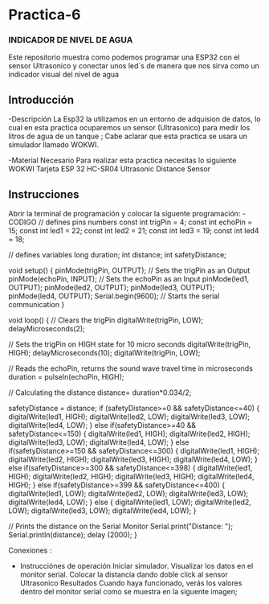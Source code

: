 # Practica-6
### INDICADOR DE NIVEL DE AGUA
Este repositorio muestra como podemos programar una ESP32 con el sensor Ultrasonico y conectar unos led´s de manera que nos sirva como un indicador visual del nivel de agua
## Introducción
 -Descripción
La Esp32 la utilizamos en un entorno de adquision de datos, lo cual en esta practica ocuparemos un sensor (Ultrasonico) para medir los litros de agua de un tanque ; Cabe aclarar que esta practica se usara un simulador llamado WOKWI.

-Material Necesario
Para realizar esta practica necesitas lo siguiente
WOKWI
Tarjeta ESP 32
HC-SR04 Ultrasonic Distance Sensor

## Instrucciones
Abrir la terminal de programación y colocar la siguente programación:
-CODIGO
// defines pins numbers
const int trigPin = 4;
const int echoPin = 15;
const int led1 = 22;
const int led2 = 21;
const int led3 = 19;
const int led4 = 18;

// defines variables
long duration;
int distance;
int safetyDistance;


void setup() {
pinMode(trigPin, OUTPUT); // Sets the trigPin as an Output
pinMode(echoPin, INPUT); // Sets the echoPin as an Input
pinMode(led1, OUTPUT);
pinMode(led2, OUTPUT);
pinMode(led3, OUTPUT);
pinMode(led4, OUTPUT);
Serial.begin(9600); // Starts the serial communication
}

void loop() {
// Clears the trigPin
digitalWrite(trigPin, LOW);
delayMicroseconds(2);

// Sets the trigPin on HIGH state for 10 micro seconds
digitalWrite(trigPin, HIGH);
delayMicroseconds(10);
digitalWrite(trigPin, LOW);

// Reads the echoPin, returns the sound wave travel time in microseconds
duration = pulseIn(echoPin, HIGH);

// Calculating the distance
distance= duration*0.034/2;

safetyDistance = distance;
if (safetyDistance>=0 && safetyDistance<=40)
{
  digitalWrite(led1, HIGH);
  digitalWrite(led2, LOW);
  digitalWrite(led3, LOW);
  digitalWrite(led4, LOW);
}
else if(safetyDistance>=40 && safetyDistance<=150) 
{
  digitalWrite(led1, HIGH);
  digitalWrite(led2, HIGH);
  digitalWrite(led3, LOW);
  digitalWrite(led4, LOW);
}
else if(safetyDistance>=150 && safetyDistance<=300) 
{
  digitalWrite(led1, HIGH);
  digitalWrite(led2, HIGH);
  digitalWrite(led3, HIGH);
  digitalWrite(led4, LOW);
}
else if(safetyDistance>=300 && safetyDistance<=398) 
{
  digitalWrite(led1, HIGH);
  digitalWrite(led2, HIGH);
  digitalWrite(led3, HIGH);
  digitalWrite(led4, HIGH);
}
else if(safetyDistance>=399 && safetyDistance<=400) 
{
  digitalWrite(led1, LOW);
  digitalWrite(led2, LOW);
  digitalWrite(led3, LOW);
  digitalWrite(led4, LOW);
}
else
{
 digitalWrite(led1,  LOW);
  digitalWrite(led2, LOW);
  digitalWrite(led3, LOW);
  digitalWrite(led4, LOW);
}

// Prints the distance on the Serial Monitor
Serial.print("Distance: ");
Serial.println(distance);
delay (2000);
}

Conexiones :



- Instrucciónes de operación
Iniciar simulador.
Visualizar los datos en el monitor serial.
Colocar la distancia dando doble click al sensor Ultrasonico
Resultados
Cuando haya funcionado, verás los valores dentro del monitor serial como se muestra en la siguente imagen;


